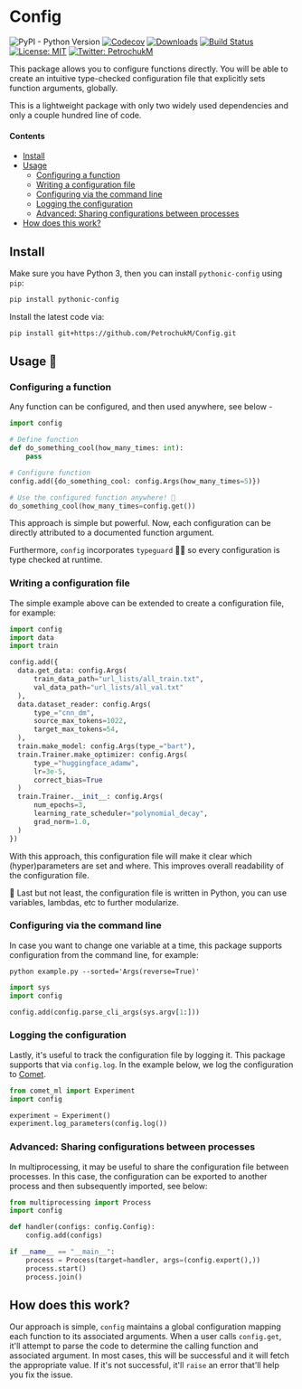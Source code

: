 # Config

![PyPI - Python Version](https://img.shields.io/pypi/pyversions/pythonic-config.svg?style=flat-square)
[![Codecov](https://img.shields.io/codecov/c/github/PetrochukM/HParams/master.svg?style=flat-square)](https://codecov.io/gh/PetrochukM/HParams)
[![Downloads](http://pepy.tech/badge/pythonic-config)](http://pepy.tech/project/pythonic-config)
[![Build Status](https://img.shields.io/travis/PetrochukM/HParams/master.svg?style=flat-square)](https://travis-ci.com/PetrochukM/HParams)
[![License: MIT](https://img.shields.io/badge/License-MIT-brightgreen.svg?style=flat-square)](https://opensource.org/licenses/MIT)
[![Twitter: PetrochukM](https://img.shields.io/twitter/follow/MPetrochuk.svg?style=social)](https://twitter.com/MPetrochuk)

This package allows you to configure functions directly. You will be able to create an intuitive
type-checked configuration file that explicitly sets function arguments, globally.

This is a lightweight package with only two widely used dependencies and only a couple hundred line
of code.

#### Contents

- [Install](#install)
- [Usage](#usage)
  - [Configuring a function](#configuring-a-function)
  - [Writing a configuration file](#writing-a-configuration-file)
  - [Configuring via the command line](#configuring-via-the-command-line)
  - [Logging the configuration](#logging-the-configuration)
  - [Advanced: Sharing configurations between processes](#advanced-sharing-configurations-between-processes)
- [How does this work?](#how-does-this-work)

## Install

Make sure you have Python 3, then you can install `pythonic-config` using `pip`:

```bash
pip install pythonic-config
```

Install the latest code via:

```bash
pip install git+https://github.com/PetrochukM/Config.git
```

## Usage 🤗

### Configuring a function

Any function can be configured, and then used anywhere, see below -

```python
import config

# Define function
def do_something_cool(how_many_times: int):
    pass

# Configure function
config.add({do_something_cool: config.Args(how_many_times=5)})

# Use the configured function anywhere! 🎉
do_something_cool(how_many_times=config.get())
```

This approach is simple but powerful. Now, each configuration can be directly attributed to a
documented function argument.

Furthermore, `config` incorporates `typeguard` 💂‍♀️ so every configuration is type checked at runtime.

### Writing a configuration file

The simple example above can be extended to create a configuration file, for example:

```python
import config
import data
import train

config.add({
  data.get_data: config.Args(
      train_data_path="url_lists/all_train.txt",
      val_data_path="url_lists/all_val.txt"
  ),
  data.dataset_reader: config.Args(
      type_="cnn_dm",
      source_max_tokens=1022,
      target_max_tokens=54,
  ),
  train.make_model: config.Args(type_="bart"),
  train.Trainer.make_optimizer: config.Args(
      type_="huggingface_adamw",
      lr=3e-5,
      correct_bias=True
  )
  train.Trainer.__init__: config.Args(
      num_epochs=3,
      learning_rate_scheduler="polynomial_decay",
      grad_norm=1.0,
  )
})
```

With this approach, this configuration file will make it clear which (hyper)parameters are set and
where. This improves overall readability of the configuration file.

🐍 Last but not least, the configuration file is written in Python, you can use variables, lambdas,
etc to further modularize.

### Configuring via the command line

In case you want to change one variable at a time, this package supports configuration from the
command line, for example:

```console
python example.py --sorted='Args(reverse=True)'
```

```python
import sys
import config

config.add(config.parse_cli_args(sys.argv[1:]))
```

### Logging the configuration

Lastly, it's useful to track the configuration file by logging it. This package supports that
via `config.log`. In the example below, we log the configuration to
[Comet](https://www.comet.ml/).

```python
from comet_ml import Experiment
import config

experiment = Experiment()
experiment.log_parameters(config.log())
```

### Advanced: Sharing configurations between processes

In multiprocessing, it may be useful to share the configuration file between processes. In this
case, the configuration can be exported to another process and then subsequently imported, see
below:

```python
from multiprocessing import Process
import config

def handler(configs: config.Config):
    config.add(configs)

if __name__ == "__main__":
    process = Process(target=handler, args=(config.export(),))
    process.start()
    process.join()
```

## How does this work?

Our approach is simple, `config` maintains a global configuration mapping each function to its
associated arguments. When a user calls `config.get`, it'll attempt to parse the code to determine
the calling function and associated argument. In most cases, this will be successful and it will
fetch the appropriate value. If it's not successful, it'll `raise` an error that'll help you fix
the issue.
